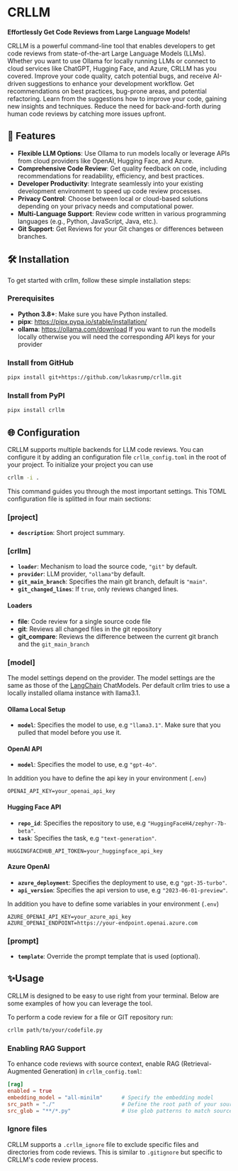# CRLLM

**Effortlessly Get Code Reviews from Large Language Models!**

CRLLM is a powerful command-line tool that enables developers to get code reviews from state-of-the-art Large Language Models (LLMs). Whether you want to use Ollama for locally running LLMs or connect to cloud services like ChatGPT, Hugging Face, and Azure, CRLLM has you covered. Improve your code quality, catch potential bugs, and receive AI-driven suggestions to enhance your development workflow. Get recommendations on best practices, bug-prone areas, and potential refactoring.
Learn from the suggestions how to improve your code, gaining new insights and techniques. Reduce the need for back-and-forth during human code reviews by catching more issues upfront.

## 🚀 Features

- **Flexible LLM Options**: Use Ollama to run models locally or leverage APIs from cloud providers like OpenAI, Hugging Face, and Azure.
- **Comprehensive Code Review**: Get quality feedback on code, including recommendations for readability, efficiency, and best practices.
- **Developer Productivity**: Integrate seamlessly into your existing development environment to speed up code review processes.
- **Privacy Control**: Choose between local or cloud-based solutions depending on your privacy needs and computational power.
- **Multi-Language Support**: Review code written in various programming languages (e.g., Python, JavaScript, Java, etc.).
- **Git Support**: Get Reviews for your Git changes or differences between branches.

## 🛠️ Installation

To get started with crllm, follow these simple installation steps:

### Prerequisites

- **Python 3.8+**: Make sure you have Python installed.
- **pipx**: https://pipx.pypa.io/stable/installation/
- **ollama**: https://ollama.com/download 
If you want to run the modells locally otherwise you will need the corresponding API keys for your provider



### Install from GitHub
```sh
pipx install git+https://github.com/lukasrump/crllm.git
```

### Install from PyPI
```sh
pipx install crllm
```

## 🌐 Configuration
CRLLM supports multiple backends for LLM code reviews. You can configure it by adding an configuration file `crllm_config.toml` in the root of your project. To initialize your project you can use

```bash
crllm -i .
```

This command guides you through the most important settings.
This TOML configuration file is splitted in four main sections:

### [project]
- **`description`**: Short project summary.

### [crllm]
- **`loader`**: Mechanism to load the source code, `"git"` by default.
- **`provider`**: LLM provider, `"ollama"`by default.
- **`git_main_branch`**: Specifies the main git branch, default is `"main"`.
- **`git_changed_lines`**: If `true`, only reviews changed lines.

#### Loaders
- **file**: Code review for a single source code file
- **git**: Reviews all changed files in the git repository
- **git_compare**: Reviews the difference between the current git branch and the `git_main_branch`

### [model]
The model settings depend on the provider. The model settings are the same as those of the [LangChain](https://python.langchain.com/docs/integrations/chat/) ChatModels. Per default crllm tries to use a locally installed ollama instance with llama3.1.

#### Ollama Local Setup
- **`model`**: Specifies the model to use, e.g `"llama3.1"`. Make sure that you pulled that model before you use it.

#### OpenAI API
- **`model`**: Specifies the model to use, e.g `"gpt-4o"`.

In addition you have to define the api key in your environment (`.env`)
```
OPENAI_API_KEY=your_openai_api_key
```
#### Hugging Face API
- **`repo_id`**: Specifies the repository to use, e.g `"HuggingFaceH4/zephyr-7b-beta"`.
- **`task`**: Specifies the task, e.g `"text-generation"`.

```
HUGGINGFACEHUB_API_TOKEN=your_huggingface_api_key
```

#### Azure OpenAI
- **`azure_deployment`**: Specifies the deployment to use, e.g `"gpt-35-turbo"`.
- **`api_version`**: Specifies the api version to use, e.g `"2023-06-01-preview"`.

In addition you have to define some variables in your environment (`.env`)

```
AZURE_OPENAI_API_KEY=your_azure_api_key
AZURE_OPENAI_ENDPOINT=https://your-endpoint.openai.azure.com
```

### [prompt]
- **`template`**: Override the prompt template that is used (optional).

## ✨Usage
CRLLM is designed to be easy to use right from your terminal. Below are some examples of how you can leverage the tool.

To perform a code review for a file or GIT repository run:
```sh
crllm path/to/your/codefile.py
```

### Enabling RAG Support

To enhance code reviews with source context, enable RAG (Retrieval-Augmented Generation) in `crllm_config.toml`:

```toml
[rag]
enabled = true
embedding_model = "all-minilm"      # Specify the embedding model
src_path = "./"                     # Define the root path of your source code
src_glob = "**/*.py"                # Use glob patterns to match source files (e.g., Python files)
```

### Ignore files
CRLLM supports a `.crllm_ignore` file to exclude specific files and directories from code reviews. This is similar to `.gitignore` but specific to CRLLM's code review process.